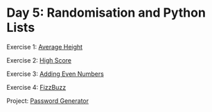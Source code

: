 # Day 5: Randomisation and Python Lists

Exercise 1: [Average Height](https://github.com/snurliza/Udemy-100DaysOfPython/blob/main/Day%205/Exercise%201%20-%20Average%20Height.py)

Exercise 2: [High Score](https://github.com/snurliza/Udemy-100DaysOfPython/blob/main/Day%205/Exercise%202%20-%20High%20Score.py)

Exercise 3: [Adding Even Numbers](https://github.com/snurliza/Udemy-100DaysOfPython/blob/main/Day%205/Exercise%204%20-%20FizzBuzz.py)

Exercise 4: [FizzBuzz](https://github.com/snurliza/Udemy-100DaysOfPython/blob/main/Day%205/Project%20-%20Password%20Generator.py)

Project: [Password Generator](https://github.com/snurliza/Udemy-100DaysOfPython/blob/main/Day%205/Project%20-%20Password%20Generator.py)
